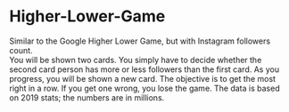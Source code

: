 # Higher-Lower-Game
Similar to the Google Higher Lower Game, but with Instagram followers count.\
You will be shown two cards. You simply have to decide whether the second card person has more or less followers than the first card.
As you progress, you will be shown a new card. The objective is to get the most right in a row. If you get one wrong, you lose the game.
The data is based on 2019 stats; the numbers are in millions.
